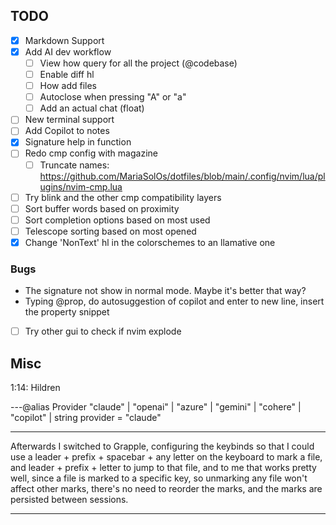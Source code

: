 ## TODO

- [x] Markdown Support
- [x] Add AI dev workflow
  - [ ] View how query for all the project (@codebase)
  - [ ] Enable diff hl
  - [ ] How add files
  - [ ] Autoclose when pressing "A" or "a"
  - [ ] Add an actual chat (float)
- [ ] New terminal support
- [ ] Add Copilot to notes
- [x] Signature help in function
- [ ] Redo cmp config with magazine
  - [ ] Truncate names: https://github.com/MariaSolOs/dotfiles/blob/main/.config/nvim/lua/plugins/nvim-cmp.lua
- [ ] Try blink and the other cmp compatibility layers
- [ ] Sort buffer words based on proximity
- [ ] Sort completion options based on most used
- [ ] Telescope sorting based on most opened
- [x] Change 'NonText' hl in the colorschemes to an llamative one

### Bugs

- The signature not show in normal mode. Maybe it's better that way?
- Typing @prop, do autosuggestion of copilot and enter to new line,
  insert the property snippet
- [ ] Try other gui to check if nvim explode

## Misc

1:14: Hildren

---@alias Provider "claude" | "openai" | "azure" | "gemini" | "cohere" | "copilot" | string
provider = "claude"

---

Afterwards I switched to Grapple, configuring the keybinds so that I could use a leader + prefix + spacebar + any letter on the keyboard to mark a file, and leader + prefix + letter to jump to that file, and to me that works pretty well, since a file is marked to a specific key, so unmarking any file won't affect other marks, there's no need to reorder the marks, and the marks are persisted between sessions.

---

